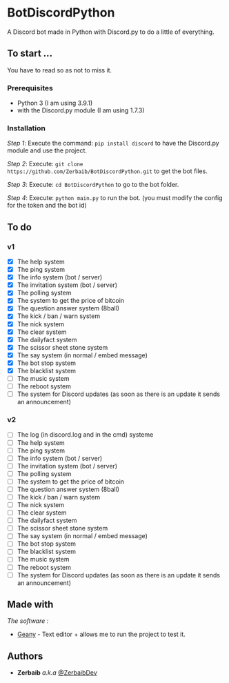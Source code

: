 # BotDiscordPython
A Discord bot made in Python with Discord.py
to do a little of everything.

## To start ...

You have to read so as not to miss it.

### Prerequisites

- Python 3 (I am using 3.9.1)
- with the Discord.py module (I am using 1.7.3)

### Installation

_Step 1_:
Execute the command:
 ```pip install discord```
 to have the Discord.py module and use the project.

_Step 2_:
Execute:
 ```git clone https://github.com/Zerbaib/BotDiscordPython.git```
 to get the bot files.


_Step 3_:
Execute:
 ```cd BotDiscordPython```
 to go to the bot folder.

_Step 4_:
Execute:
 ```python main.py```
 to run the bot.
 (you must modify the config for the token and the bot id)

## To do
### v1
- [x] The help system
- [x] The ping system
- [x] The info system (bot / server)
- [x] The invitation system (bot / server)
- [x] The polling system
- [x] The system to get the price of bitcoin
- [x] The question answer system (8ball)
- [x] The kick / ban / warn system
- [x] The nick system
- [x] The clear system
- [x] The dailyfact system
- [x] The scissor sheet stone system
- [x] The say system (in normal / embed message)
- [x] The bot stop system
- [x] The blacklist system
- [ ] The music system
- [ ] The reboot system
- [ ] The system for Discord updates (as soon as there is an update it sends an announcement)

### v2
- [ ] The log (in discord.log and in the cmd) systeme
- [ ] The help system
- [ ] The ping system
- [ ] The info system (bot / server)
- [ ] The invitation system (bot / server)
- [ ] The polling system
- [ ] The system to get the price of bitcoin
- [ ] The question answer system (8ball)
- [ ] The kick / ban / warn system
- [ ] The nick system
- [ ] The clear system
- [ ] The dailyfact system
- [ ] The scissor sheet stone system
- [ ] The say system (in normal / embed message)
- [ ] The bot stop system
- [ ] The blacklist system
- [ ] The music system
- [ ] The reboot system
- [ ] The system for Discord updates (as soon as there is an update it sends an announcement)

## Made with

_The software :_
* [Geany](http://geany.org) - Text editor + allows me to run the project to test it.

## Authors

* **Zerbaib** _a.k.a_ [@ZerbaibDev](https://github.com/Zerbaib)
